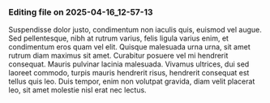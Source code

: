 

### Editing file on 2025-04-16_12-57-13

Suspendisse dolor justo, condimentum non iaculis quis, euismod vel augue. Sed pellentesque, nibh at rutrum varius, felis ligula varius enim, et condimentum eros quam vel elit. Quisque malesuada urna urna, sit amet rutrum diam maximus sit amet. Curabitur posuere vel mi hendrerit consequat. Mauris pulvinar lacinia malesuada. Vivamus ultrices, dui sed laoreet commodo, turpis mauris hendrerit risus, hendrerit consequat est tellus quis leo. Duis tempor, enim non volutpat gravida, diam velit placerat leo, sit amet molestie nisl erat nec lectus.


